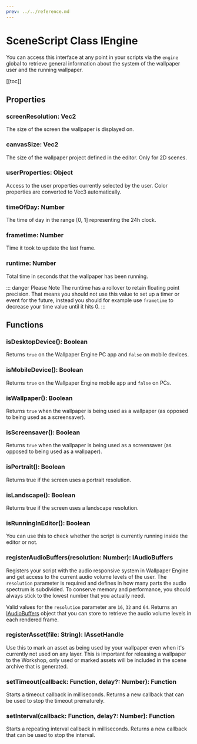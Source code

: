 ```yaml
---
prev: ../../reference.md
---
```


# SceneScript Class IEngine

You can access this interface at any point in your scripts via the `engine` global to retrieve general information about the system of the wallpaper user and the running wallpaper.

[[toc]]

## Properties

### screenResolution: Vec2

The size of the screen the wallpaper is displayed on.

### canvasSize: Vec2

The size of the wallpaper project defined in the editor. Only for 2D scenes.

### userProperties: Object

Access to the user properties currently selected by the user. Color properties are converted to Vec3 automatically.

### timeOfDay: Number

The time of day in the range [0, 1] representing the 24h clock.

### frametime: Number

Time it took to update the last frame.

### runtime: Number

Total time in seconds that the wallpaper has been running.

::: danger Please Note
The runtime has a rollover to retain floating point precision. That means you should not use this value to set up a timer or event for the future, instead you should for example use `frametime` to decrease your time value until it hits 0. 
:::

## Functions

### isDesktopDevice(): Boolean

Returns `true` on the Wallpaper Engine PC app and `false` on mobile devices.

### isMobileDevice(): Boolean

Returns `true` on the Wallpaper Engine mobile app and `false` on PCs.

### isWallpaper(): Boolean

Returns `true` when the wallpaper is being used as a wallpaper (as opposed to being used as a screensaver).

### isScreensaver(): Boolean

Returns `true` when the wallpaper is being used as a screensaver (as opposed to being used as a wallpaper).

### isPortrait(): Boolean

Returns true if the screen uses a portrait resolution.

### isLandscape(): Boolean

Returns true if the screen uses a landscape resolution.

### isRunningInEditor(): Boolean

You can use this to check whether the script is currently running inside the editor or not.

### registerAudioBuffers(resolution: Number): IAudioBuffers

Registers your script with the audio responsive system in Wallpaper Engine and get access to the current audio volume levels of the user. The `resolution` parameter is required and defines in how many parts the audio spectrum is subdivided. To conserve memory and performance, you should always stick to the lowest number that you actually need.

Valid values for the `resolution` parameter are `16`, `32` and `64`. Returns an [IAudioBuffers](/scene/scenescript/reference/class/IAudioBuffers) object that you can store to retrieve the audio volume levels in each rendered frame.

### registerAsset(file: String): IAssetHandle

Use this to mark an asset as being used by your wallpaper even when it's currently not used on any layer. This is important for releasing a wallpaper to the Workshop, only used or marked assets will be included in the scene archive that is generated.

### setTimeout(callback: Function, delay?: Number): Function

Starts a timeout callback in milliseconds. Returns a new callback that can be used to stop the timeout prematurely.

### setInterval(callback: Function, delay?: Number): Function

Starts a repeating interval callback in milliseconds. Returns a new callback that can be used to stop the interval.